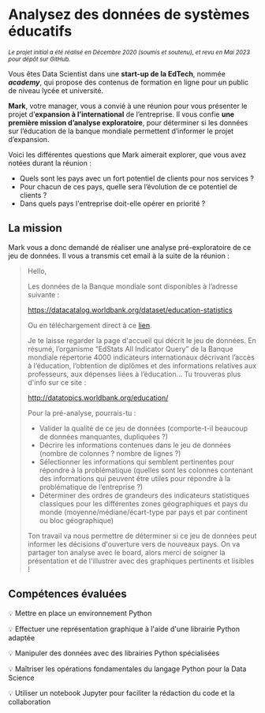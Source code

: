 # Analysez des données de systèmes éducatifs

<sub>*Le projet initial a été réalisé en Décembre 2020 (soumis et soutenu), et revu en Mai 2023 pour dépôt sur GitHub.*</sub>

Vous êtes Data Scientist dans une **start-up de la EdTech**, nommée ***academy***, qui propose des contenus de formation en ligne pour un public de niveau lycée et université.

**Mark**, votre manager, vous a convié à une réunion pour vous présenter le projet d’**expansion à l’international** de l’entreprise. Il vous confie **une première mission d’analyse exploratoire**, pour déterminer si les données sur l’éducation de la banque mondiale permettent d’informer le projet d’expansion.

Voici les différentes questions que Mark aimerait explorer, que vous avez notées durant la réunion :
- Quels sont les pays avec un fort potentiel de clients pour nos services ?
- Pour chacun de ces pays, quelle sera l’évolution de ce potentiel de clients ?
- Dans quels pays l'entreprise doit-elle opérer en priorité ?

## La mission

Mark vous a donc demandé de réaliser une analyse pré-exploratoire de ce jeu de données. Il vous a transmis cet email à la suite de la réunion :
> Hello,
> 
> Les données de la Banque mondiale sont disponibles à l’adresse suivante :
> 
> https://datacatalog.worldbank.org/dataset/education-statistics
> 
> Ou en téléchargement direct à ce [lien](https://s3-eu-west-1.amazonaws.com/static.oc-static.com/prod/courses/files/Parcours_data_scientist/Projet+-+Donn%C3%A9es+%C3%A9ducatives/Projet+Python_Dataset_Edstats_csv.zip).
> 
> Je te laisse regarder la page d'accueil qui décrit le jeu de données. En résumé, l’organisme “EdStats All Indicator Query” de la Banque mondiale répertorie 4000 indicateurs internationaux décrivant l’accès à l’éducation, l’obtention de diplômes et des informations relatives aux professeurs, aux dépenses liées à l’éducation... Tu trouveras plus d'info sur ce site :
> 
> http://datatopics.worldbank.org/education/
> 
> Pour la pré-analyse, pourrais-tu :
> - Valider la qualité de ce jeu de données (comporte-t-il beaucoup de données manquantes, dupliquées ?)
> - Décrire les informations contenues dans le jeu de données (nombre de colonnes ? nombre de lignes ?)
> - Sélectionner les informations qui semblent pertinentes pour répondre à la problématique (quelles sont les colonnes contenant des informations qui peuvent être utiles pour répondre à la problématique de l’entreprise ?)
> - Déterminer des ordres de grandeurs des indicateurs statistiques classiques pour les différentes zones géographiques et pays du monde (moyenne/médiane/écart-type par pays et par continent ou bloc géographique)
> 
> Ton travail va nous permettre de déterminer si ce jeu de données peut informer les décisions d'ouverture vers de nouveaux pays. On va partager ton analyse avec le board, alors merci de soigner la présentation et de l'illustrer avec des graphiques pertinents et lisibles !

## Compétences évaluées

:bulb: Mettre en place un environnement Python

:bulb: Effectuer une représentation graphique à l'aide d'une librairie Python adaptée

:bulb: Manipuler des données avec des librairies Python spécialisées

:bulb: Maîtriser les opérations fondamentales du langage Python pour la Data Science

:bulb: Utiliser un notebook Jupyter pour faciliter la rédaction du code et la collaboration

